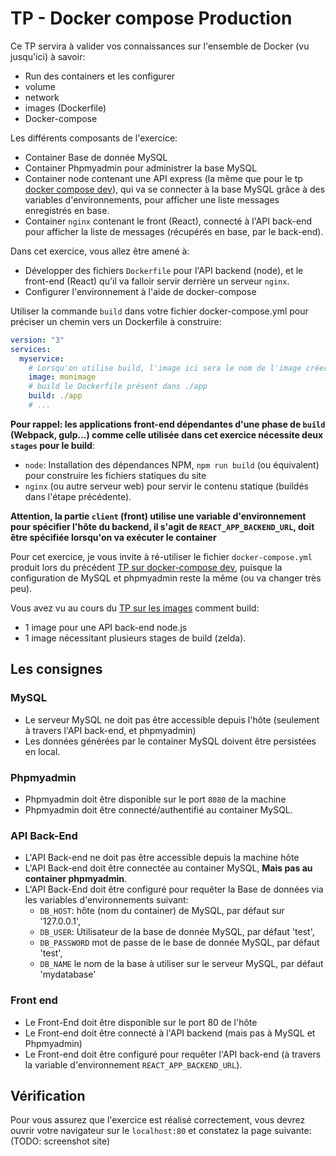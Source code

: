 # TP - Docker compose Production

Ce TP servira à valider vos connaissances sur l'ensemble de Docker (vu jusqu'ici) à savoir:
- Run des containers et les configurer
- volume
- network
- images (Dockerfile)
- Docker-compose

Les différents composants de l'exercice:
- Container Base de donnée MySQL
- Container Phpmyadmin pour administrer la base MySQL
- Container node contenant une API express (la même que pour le tp [docker compose dev](../tp-compose-dev)), qui va se connecter à la base MySQL grâce à des variables d'environnements, pour afficher une liste messages enregistrés en base.
- Container `nginx` contenant le front (React), connecté à l'API back-end pour afficher la liste de messages (récupérés en base, par le back-end).

Dans cet exercice, vous allez être amené à:
- Développer des fichiers `Dockerfile` pour l'API backend (node), et le front-end (React) qu'il va falloir servir derrière un serveur `nginx`.
- Configurer l'environnement à l'aide de docker-compose


Utiliser la commande `build` dans votre fichier docker-compose.yml pour préciser un chemin vers un Dockerfile à construire:
```yml
version: "3"
services:
  myservice:
    # Lorsqu'on utilise build, l'image ici sera le nom de l'image créer lors du build (comme pour docker build -t <mon-image>)
    image: monimage
    # build le Dockerfile présent dans ./app
    build: ./app
    # ...
```

**Pour rappel: les applications front-end dépendantes d'une phase de `build` (Webpack, gulp...) comme celle utilisée dans cet exercice nécessite deux `stages` pour le build**:
- `node`: Installation des dépendances NPM, `npm run build` (ou équivalent) pour construire les fichiers statiques du site
- `nginx` (ou autre serveur web) pour servir le contenu statique (buildés dans l'étape précédente).

**Attention, la partie `client` (front) utilise une variable d'environnement pour spécifier l'hôte du backend, il s'agit de `REACT_APP_BACKEND_URL`, doit être spécifiée lorsqu'on va exécuter le container**

Pour cet exercice, je vous invite à ré-utiliser le fichier `docker-compose.yml` produit lors du précédent [TP sur docker-compose dev](../tp-compose-dev), puisque la configuration de MySQL et phpmyadmin reste la même (ou va changer très peu).

Vous avez vu au cours du [TP sur les images](../tp-images) comment build:
- 1 image pour une API back-end node.js
- 1 image nécessitant plusieurs stages de build (zelda).

## Les consignes

### MySQL

- Le serveur MySQL ne doit pas être accessible depuis l'hôte (seulement à travers l'API back-end, et phpmyadmin)
- Les données générées par le container MySQL doivent être persistées en local.

### Phpmyadmin

- Phpmyadmin doit être disponible sur le port `8080` de la machine
- Phpmyadmin doit être connecté/authentifié au container MySQL.

### API Back-End

- L'API Back-end ne doit pas être accessible depuis la machine hôte
- L'API Back-end doit être connectée au container MySQL, **Mais pas au container phpmyadmin**.
- L'API Back-End doit être configuré pour requêter la Base de données via les variables d'environnements suivant:
  - `DB_HOST`: hôte (nom du container) de MySQL, par défaut sur '127.0.0.1',
  - `DB_USER`: Utilisateur de la base de donnée MySQL, par défaut 'test',
  - `DB_PASSWORD` mot de passe de le base de donnée MySQL, par défaut 'test',
  - `DB_NAME` le nom de la base à utiliser sur le serveur MySQL, par défaut 'mydatabase'

### Front end

- Le Front-End doit être disponible sur le port 80 de l'hôte
- Le Front-end doit être connecté à l'API backend (mais pas à MySQL et Phpmyadmin)
- Le Front-end doit être configuré pour requêter l'API back-end (à travers la variable d'environnement `REACT_APP_BACKEND_URL`).

## Vérification

Pour vous assurez que l'exercice est réalisé correctement, vous devrez ouvrir votre navigateur sur le `localhost:80` et constatez la page suivante:
(TODO: screenshot site)

